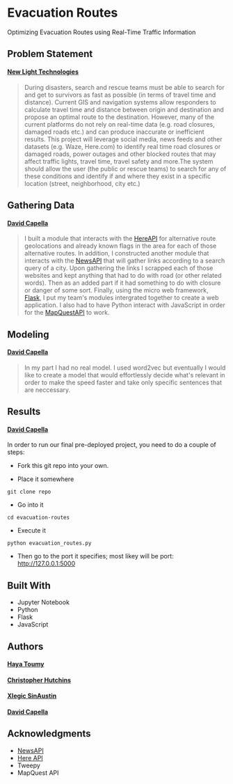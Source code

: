 # Evacuation Routes

Optimizing Evacuation Routes using Real-Time Traffic Information

## Problem Statement

#### [New Light Technologies](https://www.newlight.com/)

> During disasters, search and rescue teams must be able to search for and get to survivors as fast as possible (in terms of travel time and distance). Current GIS and navigation systems allow responders to calculate travel time and distance between origin and destination and propose an optimal route to the destination. However, many of the current platforms do not rely on real-time data (e.g. road closures, damaged roads etc.) and can produce inaccurate or inefficient results. This project will leverage social media, news feeds and other datasets (e.g. Waze, Here.com) to identify real time road closures or damaged roads, power outages and other blocked routes that may affect traffic lights, travel time, travel safety and more.The system should allow the user (the public or rescue teams) to search for any of these conditions and identify if and where they exist in a specific location (street, neighborhood, city etc.)


## Gathering Data

#### [David Capella](http://davidcapella.com)

> I built a module that interacts with the [HereAPI](https://www.here.com/) for alternative route geolocations and already known flags in the area for each of those alternative routes. In addition, I constructed another module that interacts with the [NewsAPI](https://newsapi.org/) that will gather links according to a search query of a city. Upon gathering the links I scrapped each of those websites and kept anything that had to do with road (or other related words). Then as an added part if it had something to do with closure or danger of some sort. Finally, using the micro web framework, [Flask](http://flask.pocoo.org/), I put my team's modules intergrated together to create a web application. I also had to have Python interact with JavaScript in order for the [MapQuestAPI](https://www.mapquest.com/) to work. 

## Modeling

#### [David Capella](http://davidcapella.com)

> In my part I had no real model. I used word2vec but eventually I would like to create a model that would effortlessly decide what's relevant in order to make the speed faster and take only specific sentences that are neccessary.

## Results

#### [David Capella](http://davidcapella.com)

In order to run our final pre-deployed project, you need to do a couple of steps:

* Fork this git repo into your own.

* Place it somewhere

`git clone repo`

* Go into it

`cd evacuation-routes`

* Execute it

`python evacuation_routes.py`

* Then go to the port it specifies; most likey will be port: http://127.0.0.1:5000

## Built With

* Jupyter Notebook
* Python
* Flask
* JavaScript

## Authors

#### [Haya Toumy](https://hayatoumy.github.io/hayatoumy/)
#### [Christopher Hutchins](https://github.com/cfarhutchins)
#### [Xlegic SinAustin](https://www.linkedin.com/in/xlegic-howard-sin-austin-b64170163/)
#### [David Capella](http://davidcapella.com)

## Acknowledgments

* [NewsAPI](https://newsapi.org/)
* [Here API](https://developer.here.com/)
* Tweepy
* MapQuest API
